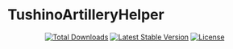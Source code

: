 # TushinoArtilleryHelper

<p align="center">
<a href="https://github.com/Skomich/TushinoArtilleryHelper/releases"><img src="https://img.shields.io/github/downloads/Skomich/TushinoArtilleryHelper/total?style=flat-square" alt="Total Downloads" /></a>
<a href="https://github.com/Skomich/TushinoArtilleryHelper/releases"><img src="https://img.shields.io/github/v/release/skomich/tushinoartilleryhelper?style=flat-square" alt="Latest Stable Version" /></a>
<a href="https://github.com/Skomich/TushinoArtilleryHelper/blob/main/LICENSE"><img src="https://img.shields.io/github/license/skomich/tushinoartilleryhelper?style=flat-square" alt="License" /></a>
</p>
